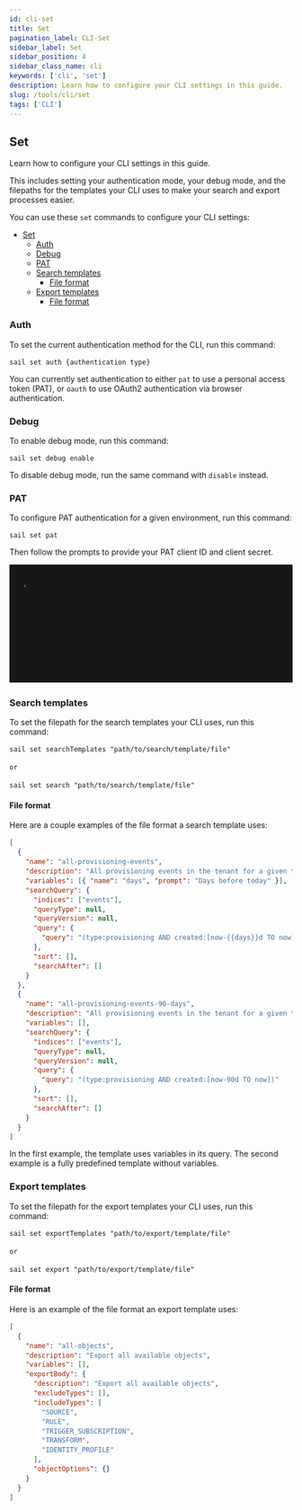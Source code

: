 ```yaml
---
id: cli-set
title: Set
pagination_label: CLI-Set
sidebar_label: Set
sidebar_position: 4
sidebar_class_name: cli
keywords: ['cli', 'set']
description: Learn how to configure your CLI settings in this guide. 
slug: /tools/cli/set
tags: ['CLI']
---
```


## Set

Learn how to configure your CLI settings in this guide. 

This includes setting your authentication mode, your debug mode, and the filepaths for the templates your CLI uses to make your search and export processes easier.  

You can use these `set` commands to configure your CLI settings: 

- [Set](#set)
  - [Auth](#auth)
  - [Debug](#debug)
  - [PAT](#pat)
  - [Search templates](#search-templates)
    - [File format](#file-format)
  - [Export templates](#export-templates)
    - [File format](#file-format-1)

### Auth

To set the current authentication method for the CLI, run this command: 

```shell
sail set auth {authentication type}
```

You can currently set authentication to either `pat` to use a personal access token (PAT), or `oauth` to use OAuth2 authentication via browser authentication. 

### Debug

To enable debug mode, run this command: 

```shell
sail set debug enable
```

To disable debug mode, run the same command with `disable` instead. 

### PAT

To configure PAT authentication for a given environment, run this command: 

```shell
sail set pat
```

Then follow the prompts to provide your PAT client ID and client secret.

![Configure PAT](https://github.com/sailpoint-oss/sailpoint-cli/blob/main/assets/img/vhs/configure/configure-pat.gif?raw=true)

### Search templates

To set the filepath for the search templates your CLI uses, run this command: 

```shell
sail set searchTemplates "path/to/search/template/file"

or

sail set search "path/to/search/template/file"
```

#### File format

Here are a couple examples of the file format a search template uses: 

```json
[
  {
    "name": "all-provisioning-events",
    "description": "All provisioning events in the tenant for a given time range",
    "variables": [{ "name": "days", "prompt": "Days before today" }],
    "searchQuery": {
      "indices": ["events"],
      "queryType": null,
      "queryVersion": null,
      "query": {
        "query": "(type:provisioning AND created:[now-{{days}}d TO now])"
      },
      "sort": [],
      "searchAfter": []
    }
  },
  {
    "name": "all-provisioning-events-90-days",
    "description": "All provisioning events in the tenant for a given time range",
    "variables": [],
    "searchQuery": {
      "indices": ["events"],
      "queryType": null,
      "queryVersion": null,
      "query": {
        "query": "(type:provisioning AND created:[now-90d TO now])"
      },
      "sort": [],
      "searchAfter": []
    }
  }
]
```

In the first example, the template uses variables in its query. The second example is a fully predefined template without variables. 

### Export templates

To set the filepath for the export templates your CLI uses, run this command: 

```shell
sail set exportTemplates "path/to/export/template/file"

or

sail set export "path/to/export/template/file"
```

#### File format

Here is an example of the file format an export template uses: 
```json
[
  {
    "name": "all-objects",
    "description": "Export all available objects",
    "variables": [],
    "exportBody": {
      "description": "Export all available objects",
      "excludeTypes": [],
      "includeTypes": [
        "SOURCE",
        "RULE",
        "TRIGGER_SUBSCRIPTION",
        "TRANSFORM",
        "IDENTITY_PROFILE"
      ],
      "objectOptions": {}
    }
  }
]
```
